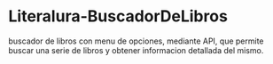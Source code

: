 # Literalura-BuscadorDeLibros
buscador de libros con menu de opciones, mediante API, que permite buscar una serie de libros y obtener informacion detallada del mismo.
